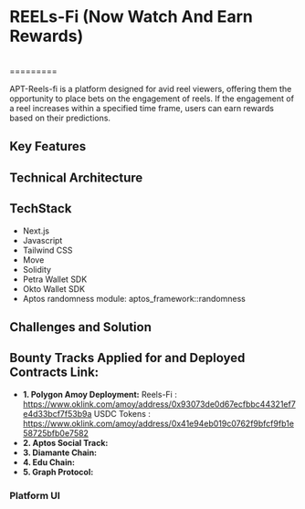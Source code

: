 # REELs-Fi (Now Watch And Earn Rewards)
 <br/>
=========

APT-Reels-fi is a platform designed for avid reel viewers, offering them the opportunity to place bets on the engagement of reels. If the engagement of a reel increases within a specified time frame, users can earn rewards based on their predictions.


## Key Features

## Technical Architecture

## TechStack

- Next.js
- Javascript
- Tailwind CSS
- Move
- Solidity
- Petra Wallet SDK
- Okto Wallet SDK
- Aptos randomness module: aptos_framework::randomness

## Challenges and Solution


## Bounty Tracks Applied for and Deployed Contracts Link:
- **1. Polygon Amoy Deployment:**
  Reels-Fi : https://www.oklink.com/amoy/address/0x93073de0d67ecfbbc44321ef7e4d33bcf7f53b9a
  USDC Tokens : https://www.oklink.com/amoy/address/0x41e94eb019c0762f9bfcf9fb1e58725bfb0e7582
- **2. Aptos Social Track:**
- **3. Diamante Chain:**
- **4. Edu Chain:**
- **5. Graph Protocol:**


### Platform UI 



